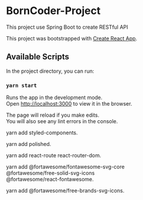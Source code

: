 # BornCoder-Project
This project use Spring Boot to create RESTful API

This project was bootstrapped with [Create React App](https://github.com/facebook/create-react-app).

## Available Scripts

In the project directory, you can run:

### `yarn start`

Runs the app in the development mode.<br />
Open [http://localhost:3000](http://localhost:3000) to view it in the browser.

The page will reload if you make edits.<br />
You will also see any lint errors in the console.



yarn add styled-components.

yarn add polished. 

yarn add react-route react-router-dom.

yarn add @fortawesome/fontawesome-svg-core \
         @fortawesome/free-solid-svg-icons \
         @fortawesome/react-fontawesome.

yarn add @fortawesome/free-brands-svg-icons.
